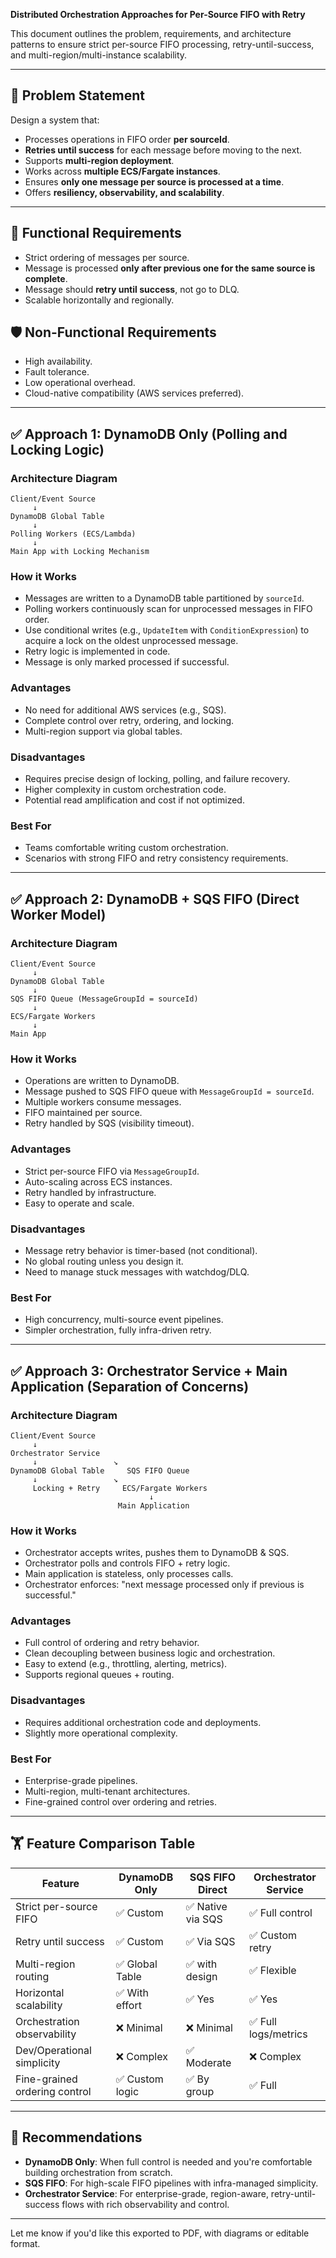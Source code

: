 **Distributed Orchestration Approaches for Per-Source FIFO with Retry**

This document outlines the problem, requirements, and architecture patterns to ensure strict per-source FIFO processing, retry-until-success, and multi-region/multi-instance scalability.

---

## 📌 Problem Statement

Design a system that:

- Processes operations in FIFO order **per sourceId**.
- **Retries until success** for each message before moving to the next.
- Supports **multi-region deployment**.
- Works across **multiple ECS/Fargate instances**.
- Ensures **only one message per source is processed at a time**.
- Offers **resiliency, observability, and scalability**.

---

## 🎯 Functional Requirements

- Strict ordering of messages per source.
- Message is processed **only after previous one for the same source is complete**.
- Message should **retry until success**, not go to DLQ.
- Scalable horizontally and regionally.

## 🛡️ Non-Functional Requirements

- High availability.
- Fault tolerance.
- Low operational overhead.
- Cloud-native compatibility (AWS services preferred).

---

## ✅ Approach 1: **DynamoDB Only (Polling and Locking Logic)**

### **Architecture Diagram**

```
Client/Event Source
     ↓
DynamoDB Global Table
     ↓
Polling Workers (ECS/Lambda)
     ↓
Main App with Locking Mechanism
```

### **How it Works**

- Messages are written to a DynamoDB table partitioned by `sourceId`.
- Polling workers continuously scan for unprocessed messages in FIFO order.
- Use conditional writes (e.g., `UpdateItem` with `ConditionExpression`) to acquire a lock on the oldest unprocessed message.
- Retry logic is implemented in code.
- Message is only marked processed if successful.

### **Advantages**

- No need for additional AWS services (e.g., SQS).
- Complete control over retry, ordering, and locking.
- Multi-region support via global tables.

### **Disadvantages**

- Requires precise design of locking, polling, and failure recovery.
- Higher complexity in custom orchestration code.
- Potential read amplification and cost if not optimized.

### **Best For**

- Teams comfortable writing custom orchestration.
- Scenarios with strong FIFO and retry consistency requirements.

---

## ✅ Approach 2: **DynamoDB + SQS FIFO (Direct Worker Model)**

### **Architecture Diagram**

```
Client/Event Source
     ↓
DynamoDB Global Table
     ↓
SQS FIFO Queue (MessageGroupId = sourceId)
     ↓
ECS/Fargate Workers
     ↓
Main App
```

### **How it Works**

- Operations are written to DynamoDB.
- Message pushed to SQS FIFO queue with `MessageGroupId = sourceId`.
- Multiple workers consume messages.
- FIFO maintained per source.
- Retry handled by SQS (visibility timeout).

### **Advantages**

- Strict per-source FIFO via `MessageGroupId`.
- Auto-scaling across ECS instances.
- Retry handled by infrastructure.
- Easy to operate and scale.

### **Disadvantages**

- Message retry behavior is timer-based (not conditional).
- No global routing unless you design it.
- Need to manage stuck messages with watchdog/DLQ.

### **Best For**

- High concurrency, multi-source event pipelines.
- Simpler orchestration, fully infra-driven retry.

---

## ✅ Approach 3: **Orchestrator Service + Main Application (Separation of Concerns)**

### **Architecture Diagram**

```
Client/Event Source
     ↓
Orchestrator Service
     ↓                 ↘
DynamoDB Global Table     SQS FIFO Queue
     ↓                 ↘
     Locking + Retry     ECS/Fargate Workers
                               ↓
                        Main Application
```

### **How it Works**

- Orchestrator accepts writes, pushes them to DynamoDB & SQS.
- Orchestrator polls and controls FIFO + retry logic.
- Main application is stateless, only processes calls.
- Orchestrator enforces: "next message processed only if previous is successful."

### **Advantages**

- Full control of ordering and retry behavior.
- Clean decoupling between business logic and orchestration.
- Easy to extend (e.g., throttling, alerting, metrics).
- Supports regional queues + routing.

### **Disadvantages**

- Requires additional orchestration code and deployments.
- Slightly more operational complexity.

### **Best For**

- Enterprise-grade pipelines.
- Multi-region, multi-tenant architectures.
- Fine-grained control over ordering and retries.

---

## 🏋️ Feature Comparison Table

| Feature                       | DynamoDB Only  | SQS FIFO Direct  | Orchestrator Service |
| ----------------------------- | -------------- | ---------------- | -------------------- |
| Strict per-source FIFO        | ✅ Custom       | ✅ Native via SQS | ✅ Full control       |
| Retry until success           | ✅ Custom       | ✅ Via SQS        | ✅ Custom retry       |
| Multi-region routing          | ✅ Global Table | ✅ with design    | ✅ Flexible           |
| Horizontal scalability        | ✅ With effort  | ✅ Yes            | ✅ Yes                |
| Orchestration observability   | ❌ Minimal      | ❌ Minimal        | ✅ Full logs/metrics  |
| Dev/Operational simplicity    | ❌ Complex      | ✅ Moderate       | ❌ Complex            |
| Fine-grained ordering control | ✅ Custom logic | ✅ By group       | ✅ Full               |

---

## 📆 Recommendations

- **DynamoDB Only**: When full control is needed and you're comfortable building orchestration from scratch.
- **SQS FIFO**: For high-scale FIFO pipelines with infra-managed simplicity.
- **Orchestrator Service**: For enterprise-grade, region-aware, retry-until-success flows with rich observability and control.

---

Let me know if you'd like this exported to PDF, with diagrams or editable format.

